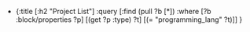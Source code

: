 - {:title [:h2 "Project List"]
   :query [:find (pull ?b [*])
         :where
         [?b :block/properties ?p]
         [(get ?p :type) ?t]
         [(= "programming_lang" ?t)]]
   }